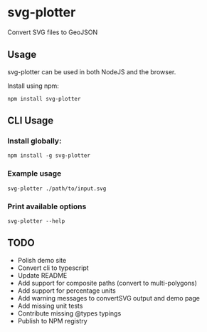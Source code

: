 # svg-plotter
Convert SVG files to GeoJSON

## Usage

svg-plotter can be used in both NodeJS and the browser.

Install using npm:

```
npm install svg-plotter
```

## CLI Usage

### Install globally:
```
npm install -g svg-plotter
```

### Example usage
```
svg-plotter ./path/to/input.svg
```

### Print available options
```
svg-plotter --help
```

## TODO
- Polish demo site
- Convert cli to typescript
- Update README
- Add support for composite paths (convert to multi-polygons)
- Add support for percentage units
- Add warning messages to convertSVG output and demo page
- Add missing unit tests
- Contribute missing @types typings
- Publish to NPM registry
